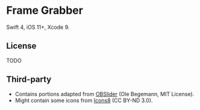 #  Frame Grabber

Swift 4, iOS 11+, Xcode 9.

## License

TODO

## Third-party

- Contains portions adapted from [OBSlider](https://github.com/ole/OBSlider) (Ole Begemann, MIT License).
- Might contain some icons from [Icons8](https://icons8.com/license/) (CC BY-ND 3.0).
